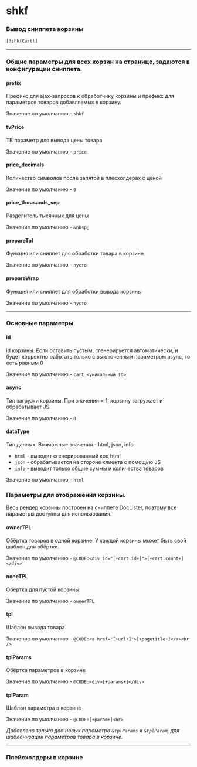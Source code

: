 # shkf

### Вывод сниппета корзины
```html
[!shkfCart!]
```
-----

### Общие параметры для всех корзин на странице, задаются в конфигурации сниппета.
#### prefix
Префикс для ajax-запросов к обработчику корзины и префикс для параметров товаров добавляемых в корзину.

Значение по умолчанию - ```shkf```

#### tvPrice
ТВ параметр для вывода цены товара

Значение по умолчанию - ```price```

#### price_decimals
Количество символов после запятой в плесхолдерах с ценой

Значение по умолчанию - ```0```

#### price_thousands_sep
Разделитель тысячных для цены

Значение по умолчанию - ```&nbsp;```

#### prepareTpl
Функция или сниппет для обработки товара в корзине

Значение по умолчанию - ```пусто```

#### prepareWrap
Функция или сниппет для обработки вывода корзины

Значение по умолчанию - ```пусто```

----

### Основные параметры
#### id
id корзины. Если оставить пустым, сгенерируется автоматически, и будет корректно работать только с выключенным параметром async, то есть равным 0

Значение по умолчанию - ```cart_<уникальный ID>```

#### async
Тип загрузки корзины. При значении = 1, корзину загружает и обрабатывает JS.

Значение по умолчанию - ```0```

#### dataType
Тип данных.
Возможные значения - html, json, info
- ```html``` - выводит сгенерированный код html
- ```json``` - обрабатывается на стороне клиента с помощью JS
- ```info``` - выводит только общие суммы и количества товаров

Значение по умолчанию - ```html```

### Параметры для отображения корзины.
Весь рендер корзины построен на сниппете DocLister, поэтому все параметры доступны для использования.

#### ownerTPL
Обёртка товаров в одной корзине. У каждой корзины может быть свой шаблон для обёртки.

Значение по умолчанию - ```@CODE:<div id="[+cart.id+]">[+cart.count+]</div>```

#### noneTPL
Обёртка для пустой корзины

Значение по умолчанию - ```ownerTPL```

#### tpl
Шаблон вывода товара

Значение по умолчанию - ```@CODE:<a href="[+url+]">[+pagetitle+]</a><br />```

#### tplParams
Обёртка параметров в корзине

Значение по умолчанию - ```@CODE:<div>[+params+]</div>```

#### tplParam
Шаблон параметра в корзине

Значение по умолчанию - ```@CODE:[+param+]<br>```

_Добавлено только два новых параметра ```&tplParams``` и ```&tplParam```, для шаблонизации параметров товара в корзине._

-----
### Плейсхолдеры в корзине


